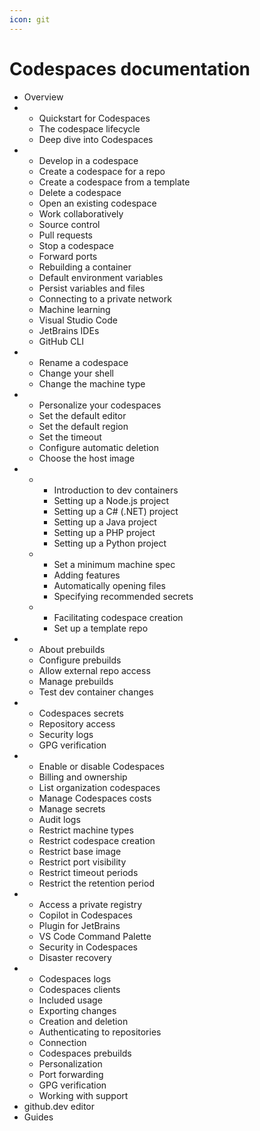 ```yaml
---
icon: git
---
```


# Codespaces documentation

* Overview
*
  * Quickstart for Codespaces
  * The codespace lifecycle
  * Deep dive into Codespaces
*
  * Develop in a codespace
  * Create a codespace for a repo
  * Create a codespace from a template
  * Delete a codespace
  * Open an existing codespace
  * Work collaboratively
  * Source control
  * Pull requests
  * Stop a codespace
  * Forward ports
  * Rebuilding a container
  * Default environment variables
  * Persist variables and files
  * Connecting to a private network
  * Machine learning
  * Visual Studio Code
  * JetBrains IDEs
  * GitHub CLI
*
  * Rename a codespace
  * Change your shell
  * Change the machine type
*
  * Personalize your codespaces
  * Set the default editor
  * Set the default region
  * Set the timeout
  * Configure automatic deletion
  * Choose the host image
*
  *
    * Introduction to dev containers
    * Setting up a Node.js project
    * Setting up a C# (.NET) project
    * Setting up a Java project
    * Setting up a PHP project
    * Setting up a Python project
  *
    * Set a minimum machine spec
    * Adding features
    * Automatically opening files
    * Specifying recommended secrets
  *
    * Facilitating codespace creation
    * Set up a template repo
*
  * About prebuilds
  * Configure prebuilds
  * Allow external repo access
  * Manage prebuilds
  * Test dev container changes
*
  * Codespaces secrets
  * Repository access
  * Security logs
  * GPG verification
*
  * Enable or disable Codespaces
  * Billing and ownership
  * List organization codespaces
  * Manage Codespaces costs
  * Manage secrets
  * Audit logs
  * Restrict machine types
  * Restrict codespace creation
  * Restrict base image
  * Restrict port visibility
  * Restrict timeout periods
  * Restrict the retention period
*
  * Access a private registry
  * Copilot in Codespaces
  * Plugin for JetBrains
  * VS Code Command Palette
  * Security in Codespaces
  * Disaster recovery
*
  * Codespaces logs
  * Codespaces clients
  * Included usage
  * Exporting changes
  * Creation and deletion
  * Authenticating to repositories
  * Connection
  * Codespaces prebuilds
  * Personalization
  * Port forwarding
  * GPG verification
  * Working with support
* github.dev editor
* Guides

